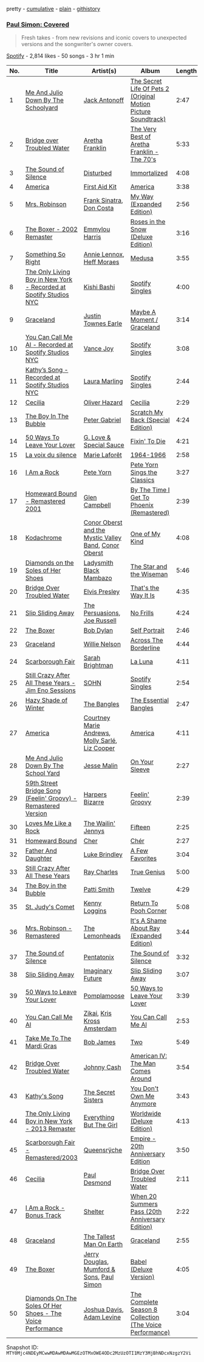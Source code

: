 pretty - [cumulative](/playlists/cumulative/37i9dQZF1DXb9WXpUmdSWn.md) - [plain](/playlists/plain/37i9dQZF1DXb9WXpUmdSWn) - [githistory](https://github.githistory.xyz/mackorone/spotify-playlist-archive/blob/main/playlists/plain/37i9dQZF1DXb9WXpUmdSWn)

### [Paul Simon: Covered](https://open.spotify.com/playlist/37i9dQZF1DXb9WXpUmdSWn)

> Fresh takes \- from new revisions and iconic covers to unexpected versions and the songwriter's owner covers.

[Spotify](https://open.spotify.com/user/spotify) - 2,814 likes - 50 songs - 3 hr 1 min

| No. | Title | Artist(s) | Album | Length |
|---|---|---|---|---|
| 1 | [Me And Julio Down By The Schoolyard](https://open.spotify.com/track/31cxwb3czvOxxEc9Gw69b5) | [Jack Antonoff](https://open.spotify.com/artist/414TS3VqZf1XPCBixdmX9n) | [The Secret Life Of Pets 2 \(Original Motion Picture Soundtrack\)](https://open.spotify.com/album/6v3cV4buefnvRAVq3WzAIE) | 2:47 |
| 2 | [Bridge over Troubled Water](https://open.spotify.com/track/5YD86vWLu1YqR818b1GADO) | [Aretha Franklin](https://open.spotify.com/artist/7nwUJBm0HE4ZxD3f5cy5ok) | [The Very Best of Aretha Franklin \- The 70's](https://open.spotify.com/album/2jfJMNfHt2kIqSOyQyq7Jn) | 5:33 |
| 3 | [The Sound of Silence](https://open.spotify.com/track/1Cj2vqUwlJVG27gJrun92y) | [Disturbed](https://open.spotify.com/artist/3TOqt5oJwL9BE2NG9MEwDa) | [Immortalized](https://open.spotify.com/album/3qFQ4XNQ15alZrAaj5oGJK) | 4:08 |
| 4 | [America](https://open.spotify.com/track/228IDYsx1EAHiuh9xLktmj) | [First Aid Kit](https://open.spotify.com/artist/21egYD1eInY6bGFcniCRT1) | [America](https://open.spotify.com/album/1LbsN7ZwjjnafolKPbnDZK) | 3:38 |
| 5 | [Mrs\. Robinson](https://open.spotify.com/track/10FqpvfLZAKnmtAFKOrHC6) | [Frank Sinatra](https://open.spotify.com/artist/1Mxqyy3pSjf8kZZL4QVxS0), [Don Costa](https://open.spotify.com/artist/0RApVWsazsKH8QZsLtffn9) | [My Way \(Expanded Edition\)](https://open.spotify.com/album/3IdNQBn7De23AVyv2V67wn) | 2:56 |
| 6 | [The Boxer \- 2002 Remaster](https://open.spotify.com/track/2xchn60m6hRjWwpb7tGvpU) | [Emmylou Harris](https://open.spotify.com/artist/5s6TJEuHTr9GR894wc6VfP) | [Roses in the Snow \(Deluxe Edition\)](https://open.spotify.com/album/2LSEEOLu3PSt0T30n0Vg9O) | 3:16 |
| 7 | [Something So Right](https://open.spotify.com/track/7qyUlaAYXEEpTsVPUrdQut) | [Annie Lennox](https://open.spotify.com/artist/5MspMQqdVbdwP6ax3GXqum), [Heff Moraes](https://open.spotify.com/artist/6HrqkCpPwHjWrg0YicMnzw) | [Medusa](https://open.spotify.com/album/1T2aRQcFUL59f9kQ876dLX) | 3:55 |
| 8 | [The Only Living Boy in New York \- Recorded at Spotify Studios NYC](https://open.spotify.com/track/6PAAYRbXQd9nPTz4vi7bIB) | [Kishi Bashi](https://open.spotify.com/artist/3LVPGE5jPPwtbGslx07YR0) | [Spotify Singles](https://open.spotify.com/album/23eXBuGFc0aHSnDhYXaAZk) | 4:00 |
| 9 | [Graceland](https://open.spotify.com/track/2UduNMj9tpsEcBTur8VwH2) | [Justin Townes Earle](https://open.spotify.com/artist/3znXuXT3xkCtjgOxXBBVnq) | [Maybe A Moment / Graceland](https://open.spotify.com/album/67ZgBWzvcwzoyUxGXz9aLW) | 3:14 |
| 10 | [You Can Call Me Al \- Recorded at Spotify Studios NYC](https://open.spotify.com/track/2AgqXfsn2W4lXjchlqRyz1) | [Vance Joy](https://open.spotify.com/artist/10exVja0key0uqUkk6LJRT) | [Spotify Singles](https://open.spotify.com/album/3PtrWbEYEoqYWpgMeIAFb9) | 3:08 |
| 11 | [Kathy’s Song \- Recorded at Spotify Studios NYC](https://open.spotify.com/track/7nebNowPcMMBKgjaS1nJlm) | [Laura Marling](https://open.spotify.com/artist/7B2edU3Q7btJoNsoHCNohM) | [Spotify Singles](https://open.spotify.com/album/6L8bGsHdlWg26U5SE5ed8w) | 2:44 |
| 12 | [Cecilia](https://open.spotify.com/track/47t7MRzHXJ3mnL3TjN6a8J) | [Oliver Hazard](https://open.spotify.com/artist/3F4iXxXxe7iazo3Jnwucng) | [Cecilia](https://open.spotify.com/album/5ruxIkJ6nUwvGo30icvE1k) | 2:29 |
| 13 | [The Boy In The Bubble](https://open.spotify.com/track/6HbzXpxktedPYENs26EPcX) | [Peter Gabriel](https://open.spotify.com/artist/7C4sUpWGlTy7IANjruj02I) | [Scratch My Back \(Special Edition\)](https://open.spotify.com/album/0l6BrfQ8TdAcRjOVgzP8nN) | 4:24 |
| 14 | [50 Ways To Leave Your Lover](https://open.spotify.com/track/2fFfb1YL9Qx0EYx6jnVXON) | [G\. Love & Special Sauce](https://open.spotify.com/artist/74fkl73HDlCXw0l6cemB89) | [Fixin' To Die](https://open.spotify.com/album/7EUIhtZxTrPrUxKIM8qy3X) | 4:21 |
| 15 | [La voix du silence](https://open.spotify.com/track/5Vm2dMqNbUjQgVJeSdBNtC) | [Marie Laforêt](https://open.spotify.com/artist/37ZQmqZrhmCCZebZF3Cvwx) | [1964\-1966](https://open.spotify.com/album/0ZMvc8qrQdQCfbdmSOihGm) | 2:58 |
| 16 | [I Am a Rock](https://open.spotify.com/track/11NbOBBwU3a3Eu3gBLoPN4) | [Pete Yorn](https://open.spotify.com/artist/5l2EAkfckNPYZbEDbQtEkO) | [Pete Yorn Sings the Classics](https://open.spotify.com/album/1M5qds7V6rmcjV3O9MTutn) | 3:27 |
| 17 | [Homeward Bound \- Remastered 2001](https://open.spotify.com/track/6qhzkJOOWkCa7t4LTqfTgb) | [Glen Campbell](https://open.spotify.com/artist/59hLmB5DrdihCYtNeFeW1U) | [By The Time I Get To Phoenix \(Remastered\)](https://open.spotify.com/album/29tTA46kurlOioRkjBqOMS) | 2:39 |
| 18 | [Kodachrome](https://open.spotify.com/track/6uPUACLG1QledvvJRdIVeH) | [Conor Oberst and the Mystic Valley Band](https://open.spotify.com/artist/2BoOe7KEtWpXqnfs8yaj1V), [Conor Oberst](https://open.spotify.com/artist/2Z7gV3uEh1ckIaBzTUCE6R) | [One of My Kind](https://open.spotify.com/album/1xRNt5fAKXrMG0L8JBXQHo) | 4:08 |
| 19 | [Diamonds on the Soles of Her Shoes](https://open.spotify.com/track/44SAkadYZkexOZgNiVtJr3) | [Ladysmith Black Mambazo](https://open.spotify.com/artist/3FdLhnmXynPvZkbILPpB6d) | [The Star and the Wiseman](https://open.spotify.com/album/5Wz50gdXoYlkDGwvq7mn11) | 5:46 |
| 20 | [Bridge Over Troubled Water](https://open.spotify.com/track/0gaZi6J3Pk7FG7GNMHsK5o) | [Elvis Presley](https://open.spotify.com/artist/43ZHCT0cAZBISjO8DG9PnE) | [That's the Way It Is](https://open.spotify.com/album/5Daouulcid6tWztS39KWhc) | 4:35 |
| 21 | [Slip Sliding Away](https://open.spotify.com/track/2HX8D5h48H0ehKA1nSGTlx) | [The Persuasions](https://open.spotify.com/artist/1s1K3nAfVupmteRMDCPnx5), [Joe Russell](https://open.spotify.com/artist/4vXOxRMidWplwRVuEf5Bgo) | [No Frills](https://open.spotify.com/album/7fYwACZdlTIJWc0rJNnXnD) | 4:24 |
| 22 | [The Boxer](https://open.spotify.com/track/1LLWePORuf78aYlTpSsduc) | [Bob Dylan](https://open.spotify.com/artist/74ASZWbe4lXaubB36ztrGX) | [Self Portrait](https://open.spotify.com/album/3bXEPGWxOplvbLwyasRSW3) | 2:46 |
| 23 | [Graceland](https://open.spotify.com/track/6KRuBpMlAvHJuMKyHO32G4) | [Willie Nelson](https://open.spotify.com/artist/5W5bDNCqJ1jbCgTxDD0Cb3) | [Across The Borderline](https://open.spotify.com/album/1muFplXWqYYvymuFr3AExp) | 4:44 |
| 24 | [Scarborough Fair](https://open.spotify.com/track/4vixgSEittlcLbvclr6xjN) | [Sarah Brightman](https://open.spotify.com/artist/7Ead768rc4ShGxnqtqccU5) | [La Luna](https://open.spotify.com/album/0yT5WqbZms0BcBR5JUyIFe) | 4:11 |
| 25 | [Still Crazy After All These Years \- Jim Eno Sessions](https://open.spotify.com/track/3V7M9JRjxE3WyiFGvbKYxU) | [SOHN](https://open.spotify.com/artist/6XZYAWJLL8UIbxAqjKj3cg) | [Spotify Singles](https://open.spotify.com/album/0Scmfn6W4lYHyiRpp4F7lj) | 2:54 |
| 26 | [Hazy Shade of Winter](https://open.spotify.com/track/0P2vAvvWni2tNXOdbH3JFk) | [The Bangles](https://open.spotify.com/artist/51l0uqRxGaczYr4271pVIC) | [The Essential Bangles](https://open.spotify.com/album/4yaX6Gmlvo42PnGgBdhzGf) | 2:47 |
| 27 | [America](https://open.spotify.com/track/1inPvlZzUNG4hqYxLLEF0W) | [Courtney Marie Andrews](https://open.spotify.com/artist/1EI0B66miJj5Fl408B7E9H), [Molly Sarlé](https://open.spotify.com/artist/4XLoKwIIoARkhaKuZocq5d), [Liz Cooper](https://open.spotify.com/artist/58irgKwXTjCCuYQB58aXeH) | [America](https://open.spotify.com/album/7m8l1V5XSWHN7QF6cDDYby) | 4:11 |
| 28 | [Me And Julio Down By The School Yard](https://open.spotify.com/track/4j4icLxDVpPTAWUhRKgARM) | [Jesse Malin](https://open.spotify.com/artist/6zKkaqMGGmaKLUSLTcsrls) | [On Your Sleeve](https://open.spotify.com/album/3AXVPR6o5YhYU1KHHsSaRw) | 2:27 |
| 29 | [59th Street Bridge Song \(Feelin' Groovy\) \- Remastered Version](https://open.spotify.com/track/5yn2yvIPo4gc0EJgmWAuBi) | [Harpers Bizarre](https://open.spotify.com/artist/2bW1mPOielsoT3HuQtyydG) | [Feelin' Groovy](https://open.spotify.com/album/5vUj5SUSWp8kV2PaPcTths) | 2:39 |
| 30 | [Loves Me Like a Rock](https://open.spotify.com/track/2gR3sEpa4AHTFi7dh88z1V) | [The Wailin' Jennys](https://open.spotify.com/artist/331QVEZKK1yz5KhYiR2pBj) | [Fifteen](https://open.spotify.com/album/119HRNCY7xfA3R218gtspV) | 2:25 |
| 31 | [Homeward Bound](https://open.spotify.com/track/1UvXNFYs9rfwWsXds5umDY) | [Cher](https://open.spotify.com/artist/72OaDtakiy6yFqkt4TsiFt) | [Chér](https://open.spotify.com/album/0Jymetv0NSjCnhqThfhob0) | 2:27 |
| 32 | [Father And Daughter](https://open.spotify.com/track/25WfFQsSVUK2m5BmFt0msP) | [Luke Brindley](https://open.spotify.com/artist/2ZIfzZFZfjiX3YhNMOKLob) | [A Few Favorites](https://open.spotify.com/album/14CIeW2Q2kXJTncsOfjulm) | 3:04 |
| 33 | [Still Crazy After All These Years](https://open.spotify.com/track/3exmCSNt8yduKRSJG2J7Ha) | [Ray Charles](https://open.spotify.com/artist/1eYhYunlNJlDoQhtYBvPsi) | [True Genius](https://open.spotify.com/album/7gvxyetkX6vkoMyDkDM6ls) | 5:00 |
| 34 | [The Boy in the Bubble](https://open.spotify.com/track/2jaGBhiiQ0xKzdtdNmPnVW) | [Patti Smith](https://open.spotify.com/artist/0vYkHhJ48Bs3jWcvZXvOrP) | [Twelve](https://open.spotify.com/album/3hlHi5Mz5hRao09uUvT0ta) | 4:29 |
| 35 | [St\. Judy's Comet](https://open.spotify.com/track/1VsJhe9vOUXJihOrWrnRkR) | [Kenny Loggins](https://open.spotify.com/artist/3Y3xIwWyq5wnNHPp5gPjOW) | [Return To Pooh Corner](https://open.spotify.com/album/0EGtVddwzSykYTiIFKrOVf) | 5:08 |
| 36 | [Mrs\. Robinson \- Remastered](https://open.spotify.com/track/5EugXICXL06waHgP4iTI58) | [The Lemonheads](https://open.spotify.com/artist/6w7fc6IZlo5zwBaKT5jU1X) | [It's A Shame About Ray \(Expanded Edition\)](https://open.spotify.com/album/3AKjod7W29b6DQKwuInZji) | 3:44 |
| 37 | [The Sound of Silence](https://open.spotify.com/track/0ZFeVCKCMCXUQ1TKVd2azW) | [Pentatonix](https://open.spotify.com/artist/26AHtbjWKiwYzsoGoUZq53) | [The Sound of Silence](https://open.spotify.com/album/2d5CHsmyOYGqfjDaPrdEzc) | 3:32 |
| 38 | [Slip Sliding Away](https://open.spotify.com/track/1gfifpIZ3sD6mxrdS3reUC) | [Imaginary Future](https://open.spotify.com/artist/470WlqN9HSRDGNaMufeHHF) | [Slip Sliding Away](https://open.spotify.com/album/0sElUOxlJkz6gu2Gt3wWPU) | 3:07 |
| 39 | [50 Ways to Leave Your Lover](https://open.spotify.com/track/4xdH4ocB5ER3KsB6ds1OKb) | [Pomplamoose](https://open.spotify.com/artist/5dHfLBNU8zoypgKefzEB1c) | [50 Ways to Leave Your Lover](https://open.spotify.com/album/5DHiuCQQsBMqejJgvEuO2o) | 3:39 |
| 40 | [You Can Call Me Al](https://open.spotify.com/track/5aBFkKoHQj5zQVJetH0FED) | [Zikai](https://open.spotify.com/artist/1bnxdcJP0Kn0EP2sBfd8Sn), [Kris Kross Amsterdam](https://open.spotify.com/artist/4LcUpNlXFEleaLlelmkv2R) | [You Can Call Me Al](https://open.spotify.com/album/3CovV89Q7P54dxeefsiQm1) | 2:53 |
| 41 | [Take Me To The Mardi Gras](https://open.spotify.com/track/6i5U5NyCknF93w4BilFity) | [Bob James](https://open.spotify.com/artist/6ryjbFyWBZho9KGXqKZdqQ) | [Two](https://open.spotify.com/album/3UnkPDjAuMNSQbWbr3liax) | 5:49 |
| 42 | [Bridge Over Troubled Water](https://open.spotify.com/track/3e0qSxu1fNPzDlwqWN3cBD) | [Johnny Cash](https://open.spotify.com/artist/6kACVPfCOnqzgfEF5ryl0x) | [American IV: The Man Comes Around](https://open.spotify.com/album/2BlL4Gv2DLPu8p58Wcmlm9) | 3:54 |
| 43 | [Kathy's Song](https://open.spotify.com/track/6i6hIiqSXwfzU4B2Tbtw4S) | [The Secret Sisters](https://open.spotify.com/artist/5fIZHCg2de8322HZodBDWL) | [You Don't Own Me Anymore](https://open.spotify.com/album/48oEbT2demuZV5mRLlbaLC) | 3:43 |
| 44 | [The Only Living Boy in New York \- 2013 Remaster](https://open.spotify.com/track/4wof51y8scLARPRCWlvAs4) | [Everything But The Girl](https://open.spotify.com/artist/13ccXrK7AmXb4TddMkE7jy) | [Worldwide \(Deluxe Edition\)](https://open.spotify.com/album/2nFNWf97kAuw1hgSitgcMk) | 4:13 |
| 45 | [Scarborough Fair \- Remastered/2003](https://open.spotify.com/track/0s0s823rpcq4YDFwatzdC0) | [Queensrÿche](https://open.spotify.com/artist/2OgUPVlWYgGBGMefZgGvCO) | [Empire \- 20th Anniversary Edition](https://open.spotify.com/album/6jmesEKzKTLAa3oI96jWow) | 3:50 |
| 46 | [Cecilia](https://open.spotify.com/track/7x5NXd6osgF8sJajvXsPlv) | [Paul Desmond](https://open.spotify.com/artist/68l2i6GeNtwQlhKS59u5bu) | [Bridge Over Troubled Water](https://open.spotify.com/album/1SdiMRASc3tRVgoLPXOHba) | 2:11 |
| 47 | [I Am a Rock \- Bonus Track](https://open.spotify.com/track/4XjRpLu18H8aEISzsBzedg) | [Shelter](https://open.spotify.com/artist/4vTTRvwORrfvMOUb3OOUTy) | [When 20 Summers Pass \(20th Anniversary Edition\)](https://open.spotify.com/album/4ABa0D8WnB44fEKCG6BAQM) | 2:22 |
| 48 | [Graceland](https://open.spotify.com/track/6XXkDYoN7dgRUtZQ5Gtk5n) | [The Tallest Man On Earth](https://open.spotify.com/artist/2BpAc5eK7Rz5GAwSp9UYXa) | [Graceland](https://open.spotify.com/album/6al4yJx2ojRnlqz2BD9q6e) | 2:55 |
| 49 | [The Boxer](https://open.spotify.com/track/04Dqz6T7vL4APHblHSdR4q) | [Jerry Douglas](https://open.spotify.com/artist/4YgACLaoEjPl4kVZ5WmBN9), [Mumford & Sons](https://open.spotify.com/artist/3gd8FJtBJtkRxdfbTu19U2), [Paul Simon](https://open.spotify.com/artist/2CvCyf1gEVhI0mX6aFXmVI) | [Babel \(Deluxe Version\)](https://open.spotify.com/album/4Blt0T4LKGdWreILkYZre3) | 4:05 |
| 50 | [Diamonds On The Soles Of Her Shoes \- The Voice Performance](https://open.spotify.com/track/0vlV9EHERw2dRYiuhQNPJB) | [Joshua Davis](https://open.spotify.com/artist/6Z3gpcNJMzjr9Lv7UbxQhZ), [Adam Levine](https://open.spotify.com/artist/4bYPcJP5jwMhSivRcqie2n) | [The Complete Season 8 Collection \(The Voice Performance\)](https://open.spotify.com/album/6MppBBhapzHLawPrAnVVxx) | 3:04 |

Snapshot ID: `MTY0Mjc4NDEyMCwwMDAwMDAwMGEzOTMxOWE4ODc2MzUzOTI1MzY3MjBhNDcxNzgzY2Vi`
